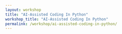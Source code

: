 ```yaml
---
layout: workshop
title: "AI-Assisted Coding In Python"
workshop_title: "AI-Assisted Coding In Python"
permalink: /workshop/ai-assisted-coding-in-python/
---
```

